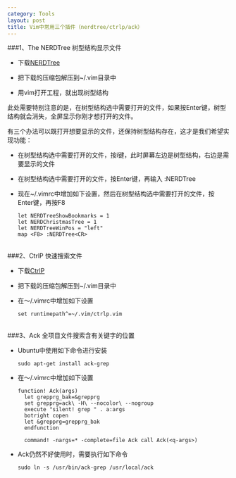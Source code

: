 ```yaml
---
category: Tools
layout: post
title: Vim中常用三个插件（nerdtree/ctrlp/ack）
---
```


###1、The NERDTree 树型结构显示文件

* 下载[NERDTree](http://www.vim.org/scripts/script.php?script_id=1658)

* 把下载的压缩包解压到~/.vim目录中

* 用vim打开工程，就出现树型结构

此处需要特别注意的是，在树型结构选中需要打开的文件，如果按Enter键，树型结构就会消失，全屏显示你刚才想打开的文件。

有三个办法可以既打开想要显示的文件，还保持树型结构存在，这才是我们希望实现功能：

* 在树型结构选中需要打开的文件，按i键，此时屏幕左边是树型结构，右边是需要显示的文件

* 在树型结构选中需要打开的文件，按Enter键，再输入 :NERDTree

* 现在~/.vimrc中增加如下设置，然后在树型结构选中需要打开的文件，按Enter键，再按F8

      let NERDTreeShowBookmarks = 1
	  let NERDChristmasTree = 1
	  let NERDTreeWinPos = "left"
      map <F8> :NERDTree<CR> 
<br />
###2、CtrlP 快速搜索文件

* 下载[CtrlP](http://kien.github.io/ctrlp.vim/)

* 把下载的压缩包解压到~/.vim目录中

* 在～/.vimrc中增加如下设置

      set runtimepath^=~/.vim/ctrlp.vim
<br />
###3、Ack 全项目文件搜索含有关键字的位置

* Ubuntu中使用如下命令进行安装

      sudo apt-get install ack-grep

* 在～/.vimrc中增加如下设置
      
      function! Ack(args)
	    let grepprg_bak=&grepprg
	    set grepprg=ack\ -H\ --nocolor\ --nogroup
	    execute "silent! grep " . a:args
		botright copen
	    let &grepprg=grepprg_bak
		endfunction

	    command! -nargs=* -complete=file Ack call Ack(<q-args>)

* Ack仍然不好使用时，需要执行如下命令

      sudo ln -s /usr/bin/ack-grep /usr/local/ack